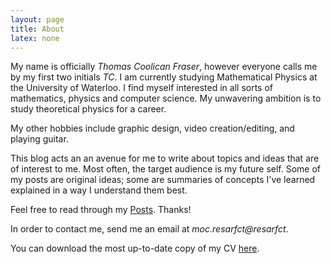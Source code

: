 ```yaml
---
layout: page
title: About
latex: none
---
```


My name is officially *Thomas Coolican Fraser*, however everyone calls me by my first two initials *TC*. I am currently studying Mathematical Physics at the University of Waterloo. I find myself interested in all sorts of mathematics, physics and computer science. My unwavering ambition is to study theoretical physics for a career.

My other hobbies include graphic design, video creation/editing, and playing guitar.

This blog acts an an avenue for me to write about topics and ideas that are of interest to me. Most often, the target audience is my future self. Some of my posts are original ideas; some are summaries of concepts I've learned explained in a way I understand them best. 

Feel free to read through my [Posts](/). Thanks!

In order to contact me, send me an email at *<span class="hide-email">moc.resarfct@resarfct</span>*.

You can download the most up-to-date copy of my CV [here]().
